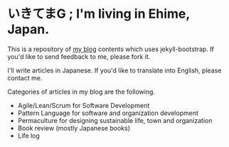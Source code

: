 # いきてまG ; I'm living in Ehime, Japan.

This is a repository of [my blog](http://kkd.github.com) contents which uses jekyll-bootstrap.
If you'd like to send feedback to me, please fork it.

I'll write articles in Japanese. If you'd like to translate into English, please contact me.

Categories of articles in my blog are the following.

* Agile/Lean/Scrum for  Software Development 
* Pattern Language for software and organization development
* Permaculture for designing sustainable life, town and organization
* Book review (mostly Japanese books)
* Life log

